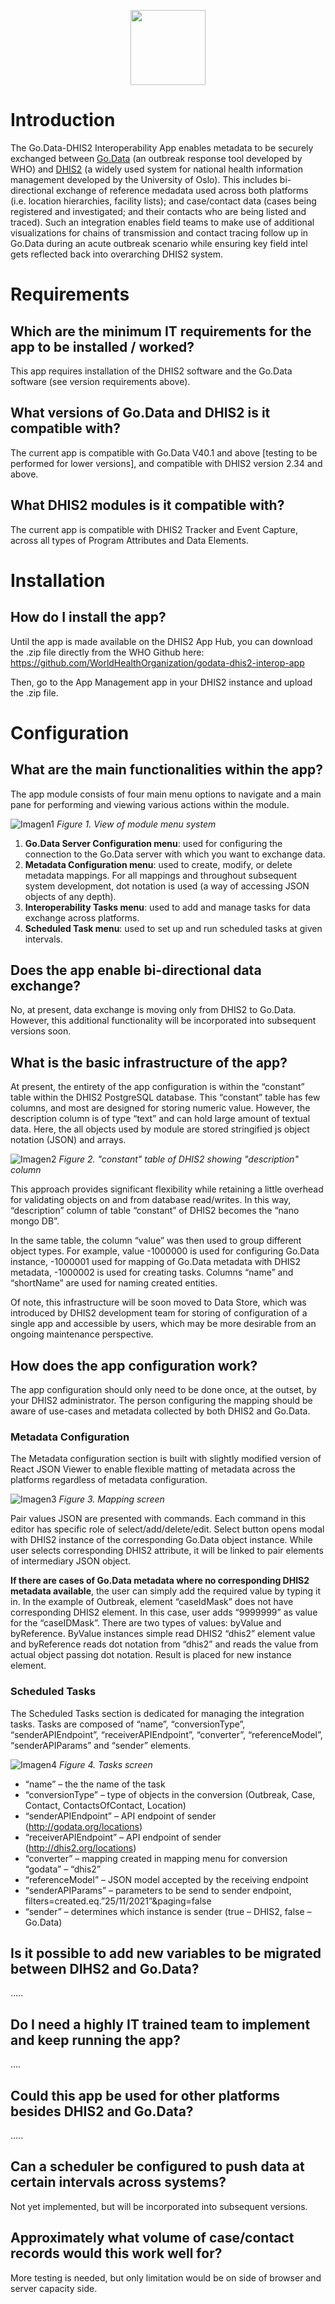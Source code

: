 <p align="center">
  <img width="120" height="120" src="https://user-images.githubusercontent.com/91990504/156541241-1010994c-f809-4590-9ff6-635a80c55acd.png">
</p>


# Introduction
The Go.Data-DHIS2 Interoperability App enables metadata to be securely exchanged between [Go.Data](https://www.who.int/tools/godata) (an outbreak response tool developed by WHO) and [DHIS2](https://dhis2.org/) (a widely used system for national health information management developed by the University of Oslo). This includes bi-directional exchange of reference medadata used across both platforms (i.e. location hierarchies, facility lists); and case/contact data (cases being registered and investigated; and their contacts who are being listed and traced). Such an integration enables field teams to make use of additional visualizations for chains of transmission and contact tracing follow up in Go.Data during an acute outbreak scenario while ensuring key field intel gets reflected back into overarching DHIS2 system. 

# Requirements
## Which  are the minimum IT requirements for the app to be installed / worked?
This app requires installation of the DHIS2 software and the Go.Data software (see version requirements above). 

## What  versions of Go.Data and DHIS2 is it compatible with?
The current app is compatible with Go.Data V40.1 and above [testing to be performed for lower versions], and compatible with DHIS2 version 2.34 and above.

## What DHIS2  modules is it compatible with?
The current app is compatible with DHIS2 Tracker and Event Capture, across all types of Program Attributes and Data Elements.

# Installation 
## How do I install the app?
Until the app is made available on the DHIS2 App Hub, you can download the .zip file directly from the WHO Github here: https://github.com/WorldHealthOrganization/godata-dhis2-interop-app

Then, go to the App Management app in your DHIS2 instance and upload the .zip file.

# Configuration
## What are the main functionalities within the app?
The app module consists of four main menu options to navigate and a main pane for performing and viewing various actions within the module.

![Imagen1](https://user-images.githubusercontent.com/91990504/156535570-6dc5450e-e2ae-4153-9b78-9e920c6fecfa.png)
*Figure 1. View of module menu system*

1. **Go.Data Server Configuration menu**: used for configuring the connection to the Go.Data server with which you want to exchange data.
2. **Metadata Configuration menu**: used to create, modify, or delete metadata mappings. For all mappings and throughout subsequent system development, dot notation is used (a way of accessing JSON objects of any depth).
3. **Interoperability Tasks menu**: used to add and manage tasks for data exchange across platforms.
4. **Scheduled Task menu**: used to set up and run scheduled tasks at given intervals.

## Does the app enable bi-directional data exchange?
No, at present, data exchange is moving only from DHIS2 to Go.Data. However, this additional functionality will be incorporated into subsequent versions soon.
 
## What is the basic infrastructure of the app?
At present, the entirety of the app configuration is within the “constant” table within the DHIS2 PostgreSQL database. This “constant” table has few columns, and most are designed for storing numeric value. However, the description column is of type “text” and can hold large amount of textual data. Here, the all objects used by module are stored stringified js object notation (JSON) and arrays. 

![Imagen2](https://user-images.githubusercontent.com/91990504/156534998-300c0095-616b-4d6c-aeb5-3abc02cf75d3.png)
*Figure 2. "constant" table of DHIS2 showing "description" column*

This approach provides significant flexibility while retaining a little overhead for validating objects on and from database read/writes. In this way, “description” column of table “constant” of DHIS2 becomes the “nano mongo DB”.  

In the same table, the column “value” was then used to group different object types. For example, value -1000000 is used for configuring Go.Data instance, -1000001 used for mapping of Go.Data metadata with DHIS2 metadata, -1000002 is used for creating tasks. Columns “name” and “shortName” are used for naming created entities. 

Of note,  this infrastructure will be soon moved to Data Store, which was introduced by DHIS2 development team for storing of configuration of a single app and accessible by users, which may be more desirable from an ongoing maintenance perspective.

## How does the app configuration work?
The app configuration should only need to be done once, at the outset, by your DHIS2 administrator. The person configuring the mapping should be aware of use-cases and metadata collected by both DHIS2 and Go.Data.

### Metadata Configuration
The Metadata configuration section is built with slightly modified version of React JSON Viewer to enable flexible matting of metadata across the platforms regardless of metadata configuration. 

![Imagen3](https://user-images.githubusercontent.com/91990504/156535193-cad7db65-a8cc-46c0-8cff-01a1612dad1b.png)
*Figure 3. Mapping screen*

Pair values JSON are presented with commands. Each command in this editor has specific role of select/add/delete/edit. Select button opens modal with DHIS2 instance of the corresponding Go.Data object instance. While user selects corresponding DHIS2 attribute, it will be linked to pair elements of intermediary JSON object. 

**If there are cases of Go.Data metadata where no corresponding DHIS2 metadata available**, the user can simply add the required value by typing it in. In the example of Outbreak, element “caseIdMask” does not have corresponding DHIS2 element. In this case, user adds “9999999” as value for the “caseIDMask”. There are two types of values: byValue and byReference. ByValue instances simple read DHIS2 “dhis2” element value and byReference reads dot notation from “dhis2” and reads the value from actual object passing dot notation. Result is placed for new instance element. 

### Scheduled Tasks
The Scheduled Tasks section is dedicated for managing the integration tasks. Tasks are composed of “name”, “conversionType”, “senderAPIEndpoint”, “receiverAPIEndpoint”, “converter”, “referenceModel”, “senderAPIParams” and “sender” elements. 

![Imagen4](https://user-images.githubusercontent.com/91990504/156535781-73d73b27-4d04-4bec-9418-7561c4da982e.png)
*Figure 4. Tasks screen*

- “name” – the  the name of the task
- “conversionType” – type of objects in the conversion (Outbreak, Case, Contact, ContactsOfContact, Location) 
- “senderAPIEndpoint” – API endpoint of sender (http://godata.org/locations) 
- “receiverAPIEndpoint” – API endpoint of sender (http://dhis2.org/locations) 
- “converter” – mapping created in mapping menu for conversion “godata” – “dhis2”
- “referenceModel” – JSON model accepted by the receiving endpoint
- “senderAPIParams” – parameters to be send to sender endpoint, filters=created.eq.”25/11/2021”&paging=false
- “sender” – determines which instance is sender (true – DHIS2, false – Go.Data)


## Is it possible to add new variables to be migrated between DIHS2 and Go.Data?
…..


## Do I need a highly IT trained team to implement and keep running the app?
….


## Could this app be used for other platforms besides DHIS2 and Go.Data?
…..

## Can a scheduler be configured to push data at certain intervals across systems?
Not yet implemented, but will be incorporated into subsequent versions.

## Approximately what volume of case/contact records would this work well for?
More testing is needed, but only limitation would be on side of browser and server capacity side.











